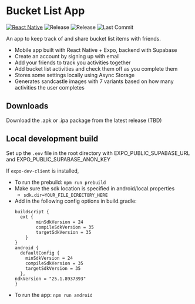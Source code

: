 # Bucket List App

[![React Native](https://img.shields.io/badge/React_Native-%2320232a.svg?logo=react&logoColor=%2361DAFB)](#)
![Release](https://img.shields.io/badge/platforms-android%2C_ios-blue)
![Release](https://img.shields.io/github/v/release/ollime/bucket-list-app)
![Last Commit](https://img.shields.io/github/last-commit/ollime/bucket-list-app)

An app to keep track of and share bucket list items with friends.

- Mobile app built with React Native + Expo, backend with Supabase
- Create an account by signing up with email
- Add your friends to track you activities together
- Add bucket list activities and check them off as you complete them
- Stores some settings locally using Async Storage
- Generates sandcastle images with 7 variants based on how many activities the user completes

## Downloads

Download the .apk or .ipa package from the latest release (TBD)

## Local development build

Set up the `.env` file in the root directory with EXPO_PUBLIC_SUPABASE_URL and EXPO_PUBLIC_SUPABASE_ANON_KEY

If `expo-dev-client` is installed,

- To run the prebuild: `npm run prebuild`
- Make sure the sdk location is specified in android/local.properties
  - `sdk.dir=YOUR_FILE_DIRECTORY_HERE`
- Add in the following config options in build.gradle:
  ```
  buildscript {
    ext {
          minSdkVersion = 24
          compileSdkVersion = 35
          targetSdkVersion = 35
      }
  }
  android {
    defaultConfig {
      minSdkVersion = 24
      compileSdkVersion = 35
      targetSdkVersion = 35
    },
  ndkVersion = "25.1.8937393"
  }
  ```
- To run the app: `npm run android`
